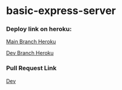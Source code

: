 # basic-express-server

### Deploy link on heroku:

[Main Branch Heroku](https://basic-express-server-haneen.herokuapp.com/)

[Dev Branch Heroku](https://basic-express-server-haneen.herokuapp.com/)


### Pull Request Link

[Dev](https://github.com/HaneenKh88/basic-express-server/pull/1)

